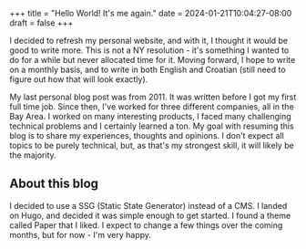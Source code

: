 +++
title = "Hello World! It's me again."
date = 2024-01-21T10:04:27-08:00
draft = false
+++

I decided to refresh my personal website, and with it, I thought it would be
good to write more. This is not a NY resolution - it's something I wanted to do
for a while but never allocated time for it. Moving forward, I hope to write on
a monthly basis, and to write in both English and Croatian (still need to
figure out how that will look exactly).

My last personal blog post was from 2011. It was written before I got my first
full time job. Since then, I've worked for three different companies, all in
the Bay Area. I worked on many interesting products, I faced many
challenging technical problems and I certainly learned a ton. My goal with
resuming this blog is to share my experiences, thoughts and opinions. I don't
expect all topics to be purely technical, but, as that's my strongest skill, it
will likely be the majority. 

## About this blog

I decided to use a SSG (Static State Generator) instead of a CMS. I landed on
Hugo, and decided it was simple enough to get started. I found a theme called
Paper that I liked.  I expect to change a few things over the coming months,
but for now - I'm very happy.
